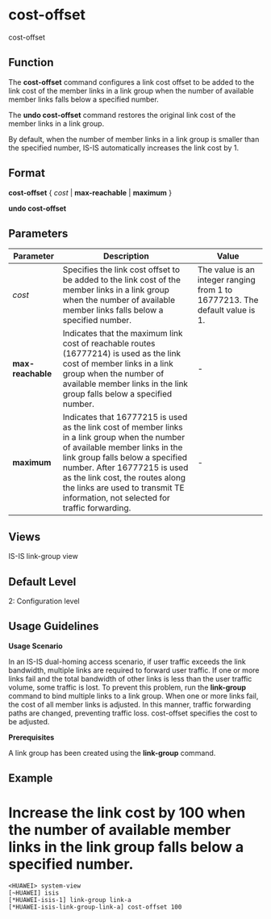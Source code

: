 cost-offset
===========

cost-offset

Function
--------



The **cost-offset** command configures a link cost offset to be added to the link cost of the member links in a link group when the number of available member links falls below a specified number.

The **undo cost-offset** command restores the original link cost of the member links in a link group.



By default, when the number of member links in a link group is smaller than the specified number, IS-IS automatically increases the link cost by 1.


Format
------

**cost-offset** { *cost* | **max-reachable** | **maximum** }

**undo cost-offset**


Parameters
----------

| Parameter | Description | Value |
| --- | --- | --- |
| *cost* | Specifies the link cost offset to be added to the link cost of the member links in a link group when the number of available member links falls below a specified number. | The value is an integer ranging from 1 to 16777213. The default value is 1. |
| **max-reachable** | Indicates that the maximum link cost of reachable routes (16777214) is used as the link cost of member links in a link group when the number of available member links in the link group falls below a specified number. | - |
| **maximum** | Indicates that 16777215 is used as the link cost of member links in a link group when the number of available member links in the link group falls below a specified number. After 16777215 is used as the link cost, the routes along the links are used to transmit TE information, not selected for traffic forwarding. | - |



Views
-----

IS-IS link-group view


Default Level
-------------

2: Configuration level


Usage Guidelines
----------------

**Usage Scenario**

In an IS-IS dual-homing access scenario, if user traffic exceeds the link bandwidth, multiple links are required to forward user traffic. If one or more links fail and the total bandwidth of other links is less than the user traffic volume, some traffic is lost. To prevent this problem, run the **link-group** command to bind multiple links to a link group. When one or more links fail, the cost of all member links is adjusted. In this manner, traffic forwarding paths are changed, preventing traffic loss. cost-offset specifies the cost to be adjusted.

**Prerequisites**

A link group has been created using the **link-group** command.


Example
-------

# Increase the link cost by 100 when the number of available member links in the link group falls below a specified number.
```
<HUAWEI> system-view
[~HUAWEI] isis
[*HUAWEI-isis-1] link-group link-a
[*HUAWEI-isis-link-group-link-a] cost-offset 100

```